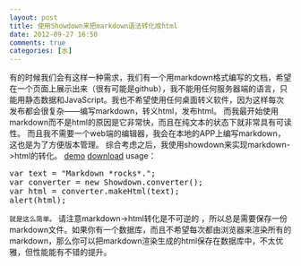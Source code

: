 ```yaml
---
layout: post
title: 使用Showdown来把markdown语法转化成html
date: 2012-09-27 16:50
comments: true
categories: [水]
---
```

有的时候我们会有这样一种需求，我们有一个用markdown格式编写的文档，希望在一个页面上展示出来（很有可能是github），我不能用任何服务器端的语言，只能用静态数据和JavaScript。我也不希望使用任何桌面转义软件，因为这样每次发布都会很复杂——编写markdown，转义html，发布html。
而我最开始使用markdown而不是html的原因是它非常快，而且在纯文本的状态下就非常具有可读性。
而且我不需要一个web端的编辑器，我会在本地的APP上编写markdown，这也是为了方便版本管理。
综合考虑之后，我使用showdown来实现markdown-&gt;html的转化。
<a href="http://softwaremaniacs.org/playground/showdown-highlight/">demo</a>
<a href="http://softwaremaniacs.org/playground/showdown-highlight/showdown.js">download</a>
usage：
<pre>var text = "Markdown *rocks*.";
var converter = new Showdown.converter();  
var html = converter.makeHtml(text); 
alert(html);</pre>
<code>就是这么简单。</code>
请注意markdown-&gt;html转化是不可逆的 ，所以总是需要保存一份markdown文件。如果你有一个数据库，而且不希望每次都由浏览器来渲染所有的markdown，那么你可以把markdown渲染生成的html保存在数据库中，不太优雅，但性能能有不错的提升。
